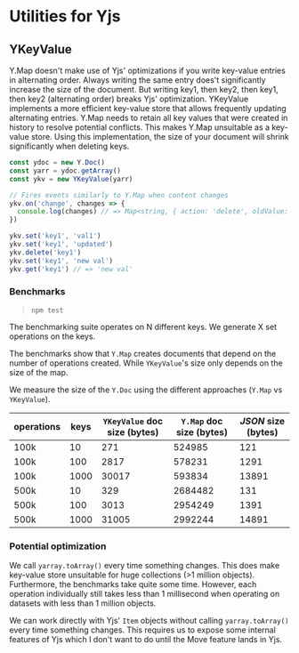 
# Utilities for Yjs

## YKeyValue

Y.Map doesn't make use of Yjs' optimizations if you write key-value entries in alternating order. Always writing the same entry does't significantly increase the size of the document. But writing key1, then key2, then key1, then key2 (alternating order) breaks Yjs' optimization.
YKeyValue implements a more efficient key-value store that allows frequently updating alternating entries.
Y.Map needs to retain all key values that were created in history to resolve potential conflicts. This makes Y.Map unsuitable as a
key-value store. Using this implementation, the size of your document will shrink significantly when deleting keys.

```js
const ydoc = new Y.Doc()
const yarr = ydoc.getArray()
const ykv = new YKeyValue(yarr)

// Fires events similarly to Y.Map when content changes
ykv.on('change', changes => {
  console.log(changes) // => Map<string, { action: 'delete', oldValue: T } | { action: 'update', oldValue: T, newValue: T } | { action: 'add', newValue: T }>
})

ykv.set('key1', 'val1')
ykv.set('key1', 'updated')
ykv.delete('key1')
ykv.set('key1', 'new val')
ykv.get('key1') // => 'new val'
```

### Benchmarks
> `npm test`

The benchmarking suite operates on N different keys. We generate X set operations on
the keys.

The benchmarks show that `Y.Map` creates documents that depend on the number of operations created. While `YKeyValue`'s size only depends on the size of the map.

We measure the size of the `Y.Doc` using the different approaches (`Y.Map` vs `YKeyValue`).

| operations | keys | `YKeyValue` doc size (bytes) | `Y.Map` doc size (bytes) | *JSON* size (bytes) |
|-- |-- | -- | -- | -- |
| 100k | 10 | 271 | 524985 | 121 |
| 100k | 100 | 2817 | 578231 | 1291 |
| 100k | 1000 | 30017 | 593834 | 13891 |
| 500k | 10 | 329 | 2684482 | 131 |
| 500k | 100 | 3013 | 2954249 | 1391 |
| 500k | 1000 | 31005 | 2992244 | 14891 |

### Potential optimization

We call `yarray.toArray()` every time something changes. This does make key-value store unsuitable for huge collections (>1 million objects). Furthermore, the benchmarks take quite some time. However, each operation individually still takes less than 1 millisecond when operating on datasets with less than 1 million objects.

We can work directly with Yjs' `Item` objects without calling `yarray.toArray()` every time something changes. This requires us to expose some internal features of Yjs which I don't want to do until the Move feature lands in Yjs.
